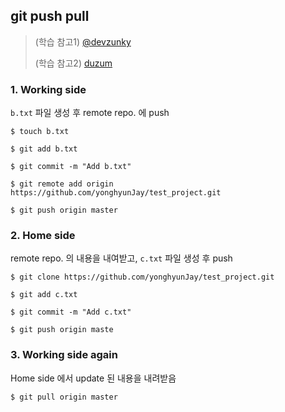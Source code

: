 ## git push pull

> (학습 참고1) [@devzunky]([https://velog.io/@devzunky/wecode-TIL-6%EC%9D%BC%EC%B0%A8-Git-Basic-2-5xk1dcgfob](https://velog.io/@devzunky/wecode-TIL-6일차-Git-Basic-2-5xk1dcgfob))
>
> (학습 참고2) [duzum](https://duzun.me/tips/git)



### 1. Working side

`b.txt` 파일 생성 후 remote repo. 에 push

```shell
$ touch b.txt

$ git add b.txt

$ git commit -m "Add b.txt"

$ git remote add origin https://github.com/yonghyunJay/test_project.git

$ git push origin master
```



### 2. Home side

remote repo. 의 내용을 내여받고, `c.txt` 파일 생성 후 push

``` shell
$ git clone https://github.com/yonghyunJay/test_project.git

$ git add c.txt

$ git commit -m "Add c.txt"

$ git push origin maste
```



### 3. Working side again

Home side 에서 update 된 내용을 내려받음

``` shell
$ git pull origin master
```



